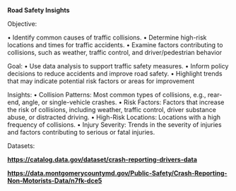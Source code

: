 **Road Safety Insights**

Objective:

•	Identify common causes of traffic collisions.
•	Determine high-risk locations and times for traffic accidents.
•	Examine factors contributing to collisions, such as weather, traffic control, and driver/pedestrian behavior

Goal:
•	Use data analysis to support traffic safety measures.
•	Inform policy decisions to reduce accidents and improve road safety.
•	Highlight trends that may indicate potential risk factors or areas for improvement

Insights:
•	Collision Patterns: Most common types of collisions, e.g., rear-end, angle, or single-vehicle crashes.
•	Risk Factors: Factors that increase the risk of collisions, including weather, traffic control, driver substance abuse, or distracted driving.
•	High-Risk Locations: Locations with a high frequency of collisions.
•	Injury Severity: Trends in the severity of injuries and factors contributing to serious or fatal injuries.

Datasets:

**https://catalog.data.gov/dataset/crash-reporting-drivers-data**

**https://data.montgomerycountymd.gov/Public-Safety/Crash-Reporting-Non-Motorists-Data/n7fk-dce5**
